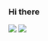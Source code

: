 ### Hi there 

<img src="https://github-readme-stats.vercel.app/api?username=tarikyasar&count_private=true&theme=graywhite&show_icons=true&include_all_commits=true" />

<img src="https://github-readme-stats.vercel.app/api/top-langs/?username=tarikyasar&theme=graywhite&" />
